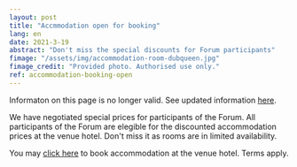 ```yaml
---
layout: post
title: "Accmmodation open for booking"
lang: en
date: 2021-3-19
abstract: "Don't miss the special discounts for Forum participants"
fimage: "/assets/img/accommodation-room-dubqueen.jpg"
fimage_credit: "Provided photo. Authorised use only."
ref: accommodation-booking-open
---
```

<p class="alert alert-warning small">Informaton on this page is no longer valid. See updated information <a href="/blog/2021/04/09/change-of-venue">here</a>.</p>

We have negotiated special prices for participants of the Forum. All participants of the Forum are elegible for the discounted accommodation prices at the venue hotel. Don't miss it as rooms are in limited availability.

You may [click here](/logistics#accommodation) to book accommodation at the venue hotel. Terms apply.

